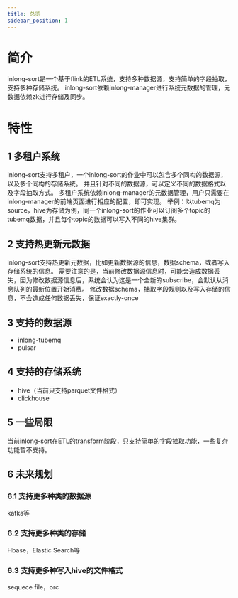 ```yaml
---
title: 总览
sidebar_position: 1
---
```


# 简介
inlong-sort是一个基于flink的ETL系统，支持多种数据源，支持简单的字段抽取，支持多种存储系统。
inlong-sort依赖inlong-manager进行系统元数据的管理，元数据依赖zk进行存储及同步。

# 特性
## 1 多租户系统
inlong-sort支持多租户，一个inlong-sort的作业中可以包含多个同构的数据源，以及多个同构的存储系统。
并且针对不同的数据源，可以定义不同的数据格式以及字段抽取方式。
多租户系统依赖inlong-manager的元数据管理，用户只需要在inlong-manager的前端页面进行相应的配置，即可实现。
举例：以tubemq为source，hive为存储为例，同一个inlong-sort的作业可以订阅多个topic的tubemq数据，并且每个topic的数据可以写入不同的hive集群。

## 2 支持热更新元数据
inlong-sort支持热更新元数据，比如更新数据源的信息，数据schema，或者写入存储系统的信息。
需要注意的是，当前修改数据源信息时，可能会造成数据丢失，因为修改数据源信息后，系统会认为这是一个全新的subscribe，会默认从消息队列的最新位置开始消费。
修改数据schema，抽取字段规则以及写入存储的信息，不会造成任何数据丢失，保证exactly-once

## 3 支持的数据源
- inlong-tubemq
- pulsar

## 4 支持的存储系统
- hive（当前只支持parquet文件格式）
- clickhouse

## 5 一些局限
当前inlong-sort在ETL的transform阶段，只支持简单的字段抽取功能，一些复杂功能暂不支持。

## 6 未来规划
### 6.1 支持更多种类的数据源
kafka等


### 6.2 支持更多种类的存储
Hbase，Elastic Search等


### 6.3 支持更多种写入hive的文件格式
sequece file，orc